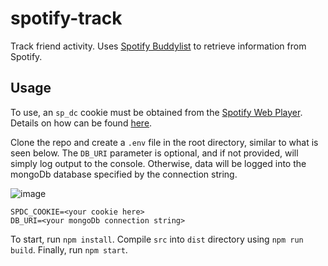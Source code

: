 # spotify-track

Track friend activity. Uses [Spotify Buddylist](https://github.com/valeriangalliat/spotify-buddylist) to retrieve information from Spotify.

## Usage

To use, an `sp_dc` cookie must be obtained from the [Spotify Web Player](https://open.spotify.com). Details on how can be found [here](https://github.com/valeriangalliat/spotify-buddylist).

Clone the repo and create a `.env` file in the root directory, similar to what is seen below. The `DB_URI` parameter is optional, and if not provided, will simply log output to the console. Otherwise, data will be logged into the mongoDb database specified by the connection string.

![image](https://user-images.githubusercontent.com/67433232/133367934-8b4d3281-2909-4f66-acc4-91b535b01c56.png)

```
SPDC_COOKIE=<your cookie here>
DB_URI=<your mongoDb connection string>
```

To start, run `npm install`. Compile `src` into `dist` directory using `npm run build`. Finally, run `npm start`.
